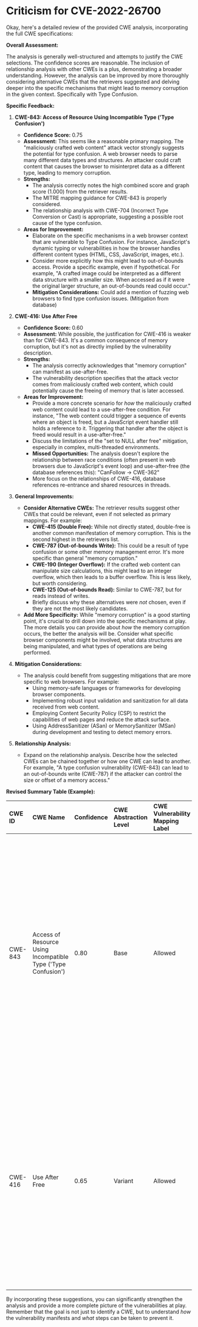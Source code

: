 # Criticism for CVE-2022-26700

Okay, here's a detailed review of the provided CWE analysis, incorporating the full CWE specifications:

**Overall Assessment:**

The analysis is generally well-structured and attempts to justify the CWE selections. The confidence scores are reasonable. The inclusion of relationship analysis with other CWEs is a plus, demonstrating a broader understanding. However, the analysis can be improved by more thoroughly considering alternative CWEs that the retrievers suggested and delving deeper into the specific mechanisms that might lead to memory corruption in the given context. Specifically with Type Confusion.

**Specific Feedback:**

1.  **CWE-843: Access of Resource Using Incompatible Type ('Type Confusion')**

    *   **Confidence Score:** 0.75
    *   **Assessment:** This seems like a reasonable primary mapping. The "maliciously crafted web content" attack vector strongly suggests the potential for type confusion. A web browser needs to parse many different data types and structures. An attacker could craft content that causes the browser to misinterpret data as a different type, leading to memory corruption.
    *   **Strengths:**
        *   The analysis correctly notes the high combined score and graph score (1.000) from the retriever results.
        *   The MITRE mapping guidance for CWE-843 is properly considered.
        *   The relationship analysis with CWE-704 (Incorrect Type Conversion or Cast) is appropriate, suggesting a possible root cause of the type confusion.
    *   **Areas for Improvement:**
        *   Elaborate on the specific mechanisms in a web browser context that are vulnerable to Type Confusion. For instance, JavaScript's dynamic typing or vulnerabilities in how the browser handles different content types (HTML, CSS, JavaScript, images, etc.).
        *   Consider more explicitly how this might lead to out-of-bounds access. Provide a specific example, even if hypothetical.  For example, "A crafted image could be interpreted as a different data structure with a smaller size. When accessed as if it were the original larger structure, an out-of-bounds read could occur."
        *   **Mitigation Considerations:** Could add a mention of fuzzing web browsers to find type confusion issues. (Mitigation from database)

2.  **CWE-416: Use After Free**

    *   **Confidence Score:** 0.60
    *   **Assessment:** While possible, the justification for CWE-416 is weaker than for CWE-843. It's a common consequence of memory corruption, but it's not as directly implied by the vulnerability description.
    *   **Strengths:**
        *   The analysis correctly acknowledges that "memory corruption" can manifest as use-after-free.
        *   The vulnerability description specifies that the attack vector comes from maliciously crafted web content, which could potentially cause the freeing of memory that is later accessed.
    *   **Areas for Improvement:**
        *   Provide a more concrete scenario for *how* the maliciously crafted web content could lead to a use-after-free condition. For instance, "The web content could trigger a sequence of events where an object is freed, but a JavaScript event handler still holds a reference to it. Triggering that handler after the object is freed would result in a use-after-free."
        *   Discuss the limitations of the "set to NULL after free" mitigation, especially in complex, multi-threaded environments.
        *   **Missed Opportunities:** The analysis doesn't explore the relationship between race conditions (often present in web browsers due to JavaScript's event loop) and use-after-free (the database references this): "CanFollow -> CWE-362"
        *  More focus on the relationships of CWE-416, database references re-entrance and shared resources in threads.

3. **General Improvements:**

    *   **Consider Alternative CWEs:**  The retriever results suggest other CWEs that could be relevant, even if not selected as primary mappings. For example:
        *   **CWE-415 (Double Free):** While not directly stated, double-free is another common manifestation of memory corruption. This is the second highest in the retrievers list.
        *   **CWE-787 (Out-of-bounds Write):** This could be a result of type confusion or some other memory management error.  It's more specific than general "memory corruption."
        *   **CWE-190 (Integer Overflow):** If the crafted web content can manipulate size calculations, this might lead to an integer overflow, which then leads to a buffer overflow. This is less likely, but worth considering.
        *   **CWE-125 (Out-of-bounds Read):** Similar to CWE-787, but for reads instead of writes.
        *   Briefly discuss why these alternatives were *not* chosen, even if they are not the most likely candidates.
    *   **Add More Specificity:** While "memory corruption" is a good starting point, it's crucial to drill down into the specific mechanisms at play. The more details you can provide about *how* the memory corruption occurs, the better the analysis will be. Consider what specific browser components might be involved, what data structures are being manipulated, and what types of operations are being performed.

4.  **Mitigation Considerations:**

    *   The analysis could benefit from suggesting mitigations that are more specific to web browsers. For example:
        *   Using memory-safe languages or frameworks for developing browser components.
        *   Implementing robust input validation and sanitization for all data received from web content.
        *   Employing Content Security Policy (CSP) to restrict the capabilities of web pages and reduce the attack surface.
        *   Using AddressSanitizer (ASan) or MemorySanitizer (MSan) during development and testing to detect memory errors.

5.  **Relationship Analysis:**

    *   Expand on the relationship analysis. Describe how the selected CWEs can be chained together or how one CWE can lead to another. For example, "A type confusion vulnerability (CWE-843) can lead to an out-of-bounds write (CWE-787) if the attacker can control the size or offset of a memory access."

**Revised Summary Table (Example):**

| CWE ID  | CWE Name                                                                                                                              | Confidence | CWE Abstraction Level | CWE Vulnerability Mapping Label | CWE-Vulnerability Mapping Notes                                                                                                                                                                                                                                                                                                                                                                                                                                                                                                                                                                                                                                                                                                                                            |
| :------ | :-------------------------------------------------------------------------------------------------------------------------------------- | :--------- | :---------------------- | :---------------------------------- | :----------------------------------------------------------------------------------------------------------------------------------------------------------------------------------------------------------------------------------------------------------------------------------------------------------------------------------------------------------------------------------------------------------------------------------------------------------------------------------------------------------------------------------------------------------------------------------------------------------------------------------------------------------------------------------------------------------------------------------------------------------------------------- |
| CWE-843 | Access of Resource Using Incompatible Type ('Type Confusion')                                                                          | 0.80       | Base                    | Allowed                             | Acceptable-Use. The most probable cause. Crafted web content causes the browser to misinterpret data types, leading to incorrect memory access. For example, an attacker could craft an image so that it will cause out-of-bounds access if interpreted as a smaller data structure, an out-of-bounds read could occur during rendering. |
| CWE-416 | Use After Free                                                                                                                          | 0.65       | Variant                 | Allowed                             | Acceptable-Use.  Malicious content could trigger a sequence where an object is freed, but a JavaScript event handler retains a reference. Subsequent execution of the handler results in a UAF, potentially leading to code execution. Consider re-entrance and shared resources within threads.                                                                                                                                                                                                                                                                                                                                                                                      |

By incorporating these suggestions, you can significantly strengthen the analysis and provide a more complete picture of the vulnerabilities at play. Remember that the goal is not just to identify a CWE, but to understand *how* the vulnerability manifests and *what* steps can be taken to prevent it.
